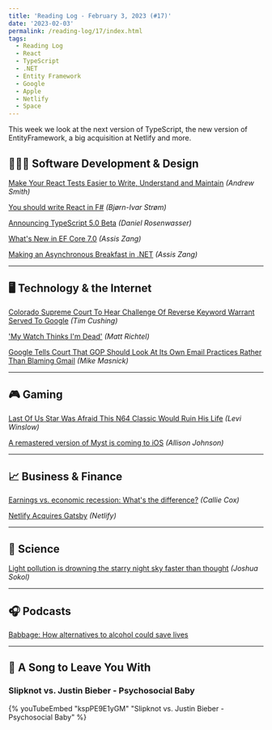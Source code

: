 ```yaml
---
title: 'Reading Log - February 3, 2023 (#17)'
date: '2023-02-03'
permalink: /reading-log/17/index.html
tags:
  - Reading Log
  - React
  - TypeScript
  - .NET
  - Entity Framework
  - Google
  - Apple
  - Netlify
  - Space
---
```


This week we look at the next version of TypeScript, the new version of EntityFramework, a big acquisition at Netlify and more.
<!-- excerpt -->

## 👨🏼‍💻 Software Development & Design

[Make Your React Tests Easier to Write, Understand and Maintain](https://itnext.io/make-your-react-tests-easier-to-write-understand-and-maintain-9fa769381d62) *(Andrew Smith)*

[You should write React in F#](https://www.bekk.christmas/post/2022/20/you-should-write-react-in-fsharp) *(Bjørn-Ivar Strøm)*

[Announcing TypeScript 5.0 Beta](https://devblogs.microsoft.com/typescript/announcing-typescript-5-0-beta/) *(Daniel Rosenwasser)*

[What's New in EF Core 7.0](https://www.telerik.com/blogs/whats-new-ef-core-7.0) *(Assis Zang)*

[Making an Asynchronous Breakfast in .NET](https://www.telerik.com/blogs/making-asynchronous-breakfast-dotnet) *(Assis Zang)*

---

## 🖥 Technology & the Internet

[Colorado Supreme Court To Hear Challenge Of Reverse Keyword Warrant Served To Google](https://www.techdirt.com/2023/02/03/colorado-supreme-court-to-hear-challenge-of-reverse-keyword-warrant-served-to-google/) *(Tim Cushing)*

['My Watch Thinks I'm Dead'](https://www.nytimes.com/2023/02/03/health/apple-watch-911-emergency-call.html) *(Matt Richtel)*

[Google Tells Court That GOP Should Look At Its Own Email Practices Rather Than Blaming Gmail](https://www.techdirt.com/2023/02/03/google-tells-court-that-gop-should-look-at-its-own-email-practices-rather-than-blaming-gmail/) *(Mike Masnick)*

---

## 🎮 Gaming

[Last Of Us Star Was Afraid This N64 Classic Would Ruin His Life](https://kotaku.com/last-of-us-hbo-nick-offerman-bill-banjo-kazooie-n64-1850065488) *(Levi Winslow)*

[A remastered version of Myst is coming to iOS](https://www.theverge.com/2023/2/3/23583414/myst-mobile-ios-ipad-remastered-3d-cyan) *(Allison Johnson)*

---

## 📈 Business & Finance

[Earnings vs. economic recession: What's the difference?](https://www.etoro.com/en-us/news-and-analysis/market-insights/earnings-vs-economic-recession-whats-the-difference/) *(Callie Cox)*

[Netlify Acquires Gatsby](https://www.netlify.com/press/netlify-acquires-gatsby-inc-to-accelerate-adoption-of-composable-web-architectures/) *(Netlify)*

---

## 🔬 Science

[Light pollution is drowning the starry night sky faster than thought](https://www.science.org/content/article/light-pollution-drowning-starry-night-sky-faster-thought) *(Joshua Sokol)*

---

## 🎧 Podcasts

[Babbage: How alternatives to alcohol could save lives](https://www.economist.com/alcohol-pod)

---

## 🎵 A Song to Leave You With

<h3 class="music">Slipknot vs. Justin Bieber - Psychosocial Baby</h3>

{% youTubeEmbed "kspPE9E1yGM" "Slipknot vs. Justin Bieber - Psychosocial Baby" %}
